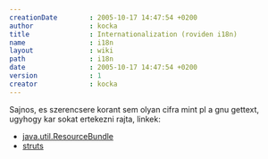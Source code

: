 ```yaml
---
creationDate        : 2005-10-17 14:47:54 +0200 
author              : kocka 
title               : Internationalization (roviden i18n) 
name                : i18n 
layout              : wiki 
path                : i18n 
date                : 2005-10-17 14:47:54 +0200 
version             : 1 
creator             : kocka 
---
```

Sajnos, es szerencsere korant sem olyan cifra mint pl a gnu gettext, ugyhogy kar sokat ertekezni rajta, linkek:

*   [java.util.ResourceBundle](http://docs.oracle.com/javase/7/docs/api/java/util/ResourceBundle.html)
*   [struts](struts.html)
